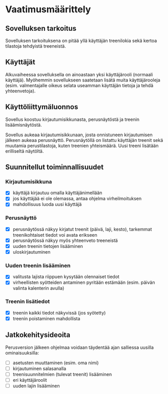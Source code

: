 # Vaatimusmäärittely

## Sovelluksen tarkoitus

Sovelluksen tarkoituksena on pitää yllä käyttäjän treenilokia sekä kertoa tilastoja tehdyistä treeneistä.

## Käyttäjät

Alkuvaiheessa sovelluksella on ainoastaan yksi käyttäjärooli (normaali käyttäjä). Myöhemmin sovellukseen saatetaan lisätä muita käyttäjärooleja (esim. valmentajalle oikeus selata useamman käyttäjän tietoja ja tehdä yhteenvetoja).

## Käyttöliittymäluonnos

Sovellus koostuu kirjautumisikkunasta, perusnäytöstä ja treenin lisäämisnäytöstä.

Sovellus aukeaa kirjautumisikkunaan, josta onnistuneen kirjautumisen jälkeen aukeaa perusnäyttö. Perusnäytöllä on listattu käyttäjän treenit sekä muutamia perustilastoja, kuten treenien yhteismäärä. Uusi treeni lisätään erilliseltä näytöltä.

## Suunnitellut toiminnallisuudet

### Kirjautumisikkuna

- [x] käyttäjä kirjautuu omalla käyttäjänimellään
- [x] jos käyttäjää ei ole olemassa, antaa ohjelma virheilmoituksen
- [x] mahdollisuus luoda uusi käyttäjä

### Perusnäyttö

- [x] perusnäytössä näkyy kirjatut treenit (päivä, laji, kesto), tarkemmat treenikohtaiset tiedot voi avata erikseen
- [x] perusnäytössä näkyy myös yhteenveto treeneistä
- [x] uuden treenin tietojen lisääminen
- [x] uloskirjautuminen

### Uuden treenin lisääminen

- [x] valitusta lajista riippuen kysytään olennaiset tiedot
- [x] virheellisten syötteiden antaminen pyritään estämään (esim. päivän valinta kalenterin avulla)

### Treenin lisätiedot

- [x] treenin kaikki tiedot näkyvissä (jos syötetty)
- [x] treenin poistaminen mahdollista

## Jatkokehitysideoita

Perusversion jälkeen ohjelmaa voidaan täydentää ajan salliessa uusilla ominaisuuksilla:

- [ ] asetusten muuttaminen (esim. oma nimi)
- [ ] kirjautuminen salasanalla
- [ ] treenisuunnitelmien (tulevat treenit) lisääminen
- [ ] eri käyttäjäroolit
- [ ] uuden lajin lisääminen
